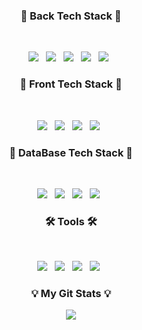 <!--
**jungahzzzang/jungahzzzang** is a ✨ _special_ ✨ repository because its `README.md` (this file) appears on your GitHub profile.

Here are some ideas to get you started:

- 🔭 I’m currently working on ...
- 🌱 I’m currently learning ...
- 👯 I’m looking to collaborate on ...
- 🤔 I’m looking for help with ...
- 💬 Ask me about ...
- 📫 How to reach me: ...
- 😄 Pronouns: ...
- ⚡ Fun fact: ...
-->

<!-- <h3 align="center"><b>🌈 My Code Archive 🌈</b></h3>
<div align=center>
  [![Tistory's Badge](https://github-readme-tistory-card.vercel.app/api/badge?name={mycodearchive}&theme={kakao})](https://github.com/loosie/github-readme-tistory-card)
  <hr/>
  [![Tistory's Card](https://github-readme-tistory-card.vercel.app/api/badge?name={mycodearchive}&theme={kakao})](https://github.com/loosie/github-readme-tistory-card)
</div> -->

<h3 align="center"><b>🔌 Back Tech Stack 🔌</b></h3>
</br>
<p align="center">
<img src="https://img.shields.io/badge/Java-007396?style=flat-square&logo=Java&logoColor=white"/></a> &nbsp
<img src="https://img.shields.io/badge/JavaScript-F7DF1E?style=flat-square&logo=JavaScript&logoColor=white"/></a> &nbsp
<img src="https://img.shields.io/badge/Node.js-339933?style=flat-square&logo=Node.js&logoColor=white"/></a> &nbsp 
<img src="https://img.shields.io/badge/Amazon AWS-232F3E?style=flat-square&logo=Amazon%20AWS&logoColor=white"/></a> &nbsp
<!-- <img src="https://img.shields.io/badge/Spring-6DB33F?style=flat-square&logo=Amazon%20AWS&logoColor=white"/></a> &nbsp --!>
<img src="https://img.shields.io/badge/Spring Boot-6DB33F?style=flat-square&logo=Spring%20Boot&logoColor=white"/></a> &nbsp
</p>
<h3 align="center"><b>🎨 Front Tech Stack 🎨</b></h3>
</br>
<p align="center">
<img src="https://img.shields.io/badge/HTML5-E34F26?style=flat-square&logo=HTML5&logoColor=white"/></a> &nbsp
<img src="https://img.shields.io/badge/CSS3-1572B6?style=flat-square&logo=CSS3&logoColor=white"/></a> &nbsp
<img src="https://img.shields.io/badge/Vue.js-4FC08D?style=flat-square&logo=Vue.js&logoColor=white"/></a> &nbsp
<img src="https://img.shields.io/badge/React-61DAFB?style=flat-square&logo=React&logoColor=white"/></a> &nbsp
</p>
<h3 align="center"><b>📂 DataBase Tech Stack 📂</b></h3>
</br>
<p align="center">
<img src="https://img.shields.io/badge/MongoDB-47A248?style=flat-square&logo=MongoDB&logoColor=white"/></a> &nbsp 
<img src="https://img.shields.io/badge/MySQL-4479A1?style=flat-square&logo=MySQL&logoColor=white"/></a> &nbsp
<img src="https://img.shields.io/badge/Oracle-F80000?style=flat-square&logo=Oracle&logoColor=white"/></a> &nbsp
<img src="https://img.shields.io/badge/MariaDB-003545?style=flat-square&logo=MariaDB&logoColor=white"/></a> &nbsp
</p>
<h3 align="center"><b>🛠 Tools 🛠</b></h3>
</br>
<p align="center">
<img src="https://img.shields.io/badge/IntelliJ IDEA-000000?style=flat-square&logo=IntelliJ%20IDEA&logoColor=white"/></a> &nbsp 
<img src="https://img.shields.io/badge/Visual Studio Code-007ACC?style=flat-square&logo=Visual%20Studio%20Code&logoColor=white"/></a> &nbsp 
<img src="https://img.shields.io/badge/Eclipse IDE-2c2255?style=flat-square&logo=Eclipse%20IDE&logoColor=white"/></a> &nbsp 
<img src="https://img.shields.io/badge/GitHub-181717?style=flat-square&logo=GitHub&logoColor=white"/></a> &nbsp
</p>

<!-- <h3 align="center">💡 My Most Used Languages 💡</h3>
<p align="center">
  <a href="https://github.com/jungahzzzang">
    <img align="center" src="https://github-readme-stats.vercel.app/api/top-langs/?username=jungahzzzang&layout=compact&show_icons=${true}&show_owner=${true}&hide_title=${true}&theme=${nord}" />
  </a>
</p> -->
<h3 align="center">💡 My Git Stats 💡</h3>
<p align="center"
  <a href="https://github.com/jungahzzzang">
    <img align="center" src="https://github-readme-stats.vercel.app/api?username=jungahzzzang&hide_title=${true}&show_icons=${true}&include_all_commits=${false}&theme=${nord}" />
  </a>
</p>
